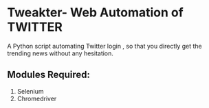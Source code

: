 # Tweakter- Web Automation of TWITTER
A Python script automating Twitter login , so that you directly get the trending news without any hesitation.

## Modules Required:
1. Selenium 
2. Chromedriver

